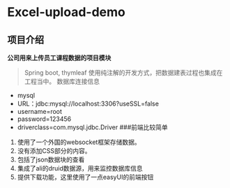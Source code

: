# Excel-upload-demo

## 项目介绍

**公司用来上传员工课程数据的项目模块**
>Spring boot, thymleaf
>使用纯注解的开发方式，把数据建表过程也集成在工程当中。
>数据库连接信息
- mysql
- URL：jdbc:mysql://localhost:3306?useSSL=false
- username=root
- password=123456
- driverclass=com.mysql.jdbc.Driver
###前端比较简单
1. 使用了一个外国的websocket框架存储数据。
2. 没有添加CSS部分的内容。
3. 包括了json数据块的查看
4. 集成了ali的druid数据源，用来监控数据库信息
5. 提供下载功能，这里使用了一点easyUI的前端按钮
